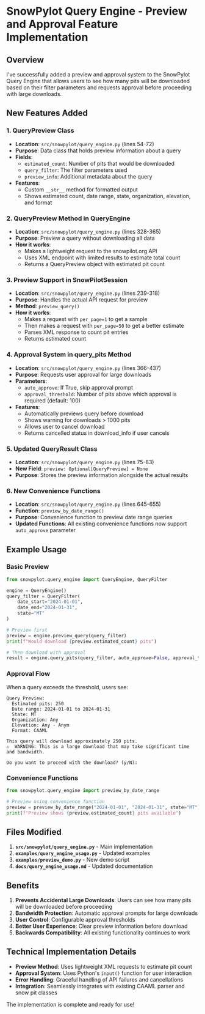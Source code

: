 # SnowPylot Query Engine - Preview and Approval Feature Implementation

## Overview

I've successfully added a preview and approval system to the SnowPylot Query Engine that allows users to see how many pits will be downloaded based on their filter parameters and requests approval before proceeding with large downloads.

## New Features Added

### 1. **QueryPreview Class**
- **Location**: `src/snowpylot/query_engine.py` (lines 54-72)
- **Purpose**: Data class that holds preview information about a query
- **Fields**:
  - `estimated_count`: Number of pits that would be downloaded
  - `query_filter`: The filter parameters used
  - `preview_info`: Additional metadata about the query
- **Features**: 
  - Custom `__str__` method for formatted output
  - Shows estimated count, date range, state, organization, elevation, and format

### 2. **QueryPreview Method in QueryEngine**
- **Location**: `src/snowpylot/query_engine.py` (lines 328-365)
- **Purpose**: Preview a query without downloading all data
- **How it works**:
  - Makes a lightweight request to the snowpilot.org API
  - Uses XML endpoint with limited results to estimate total count
  - Returns a QueryPreview object with estimated pit count

### 3. **Preview Support in SnowPilotSession**
- **Location**: `src/snowpylot/query_engine.py` (lines 239-318)
- **Purpose**: Handles the actual API request for preview
- **Method**: `preview_query()`
- **How it works**:
  - Makes a request with `per_page=1` to get a sample
  - Then makes a request with `per_page=50` to get a better estimate
  - Parses XML response to count pit entries
  - Returns estimated count

### 4. **Approval System in query_pits Method**
- **Location**: `src/snowpylot/query_engine.py` (lines 366-437)
- **Purpose**: Requests user approval for large downloads
- **Parameters**:
  - `auto_approve`: If True, skip approval prompt
  - `approval_threshold`: Number of pits above which approval is required (default: 100)
- **Features**:
  - Automatically previews query before download
  - Shows warning for downloads > 1000 pits
  - Allows user to cancel download
  - Returns cancelled status in download_info if user cancels

### 5. **Updated QueryResult Class**
- **Location**: `src/snowpylot/query_engine.py` (lines 75-83)
- **New Field**: `preview: Optional[QueryPreview] = None`
- **Purpose**: Stores the preview information alongside the actual results

### 6. **New Convenience Functions**
- **Location**: `src/snowpylot/query_engine.py` (lines 645-655)
- **Function**: `preview_by_date_range()`
- **Purpose**: Convenience function to preview date range queries
- **Updated Functions**: All existing convenience functions now support `auto_approve` parameter

## Example Usage

### Basic Preview
```python
from snowpylot.query_engine import QueryEngine, QueryFilter

engine = QueryEngine()
query_filter = QueryFilter(
    date_start="2024-01-01",
    date_end="2024-01-31",
    state="MT"
)

# Preview first
preview = engine.preview_query(query_filter)
print(f"Would download {preview.estimated_count} pits")

# Then download with approval
result = engine.query_pits(query_filter, auto_approve=False, approval_threshold=100)
```

### Approval Flow
When a query exceeds the threshold, users see:
```
Query Preview:
  Estimated pits: 250
  Date range: 2024-01-01 to 2024-01-31
  State: MT
  Organization: Any
  Elevation: Any - Anym
  Format: CAAML

This query will download approximately 250 pits.
⚠️  WARNING: This is a large download that may take significant time and bandwidth.

Do you want to proceed with the download? (y/N):
```

### Convenience Functions
```python
from snowpylot.query_engine import preview_by_date_range

# Preview using convenience function
preview = preview_by_date_range("2024-01-01", "2024-01-31", state="MT")
print(f"Preview shows {preview.estimated_count} pits available")
```

## Files Modified

1. **`src/snowpylot/query_engine.py`** - Main implementation
2. **`examples/query_engine_usage.py`** - Updated examples
3. **`examples/preview_demo.py`** - New demo script
4. **`docs/query_engine_usage.md`** - Updated documentation

## Benefits

1. **Prevents Accidental Large Downloads**: Users can see how many pits will be downloaded before proceeding
2. **Bandwidth Protection**: Automatic approval prompts for large downloads
3. **User Control**: Configurable approval thresholds
4. **Better User Experience**: Clear preview information before download
5. **Backwards Compatibility**: All existing functionality continues to work

## Technical Implementation Details

- **Preview Method**: Uses lightweight XML requests to estimate pit count
- **Approval System**: Uses Python's `input()` function for user interaction
- **Error Handling**: Graceful handling of API failures and cancellations
- **Integration**: Seamlessly integrates with existing CAAML parser and snow pit classes

The implementation is complete and ready for use! 
